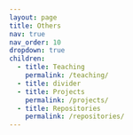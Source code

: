 ```yaml
---
layout: page
title: Others
nav: true
nav_order: 10
dropdown: true
children:
  - title: Teaching
    permalink: /teaching/
  - title: divider
  - title: Projects
    permalink: /projects/
  - title: Repositories
    permalink: /repositories/
---
```

